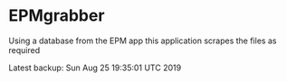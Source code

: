 # EPMgrabber
Using a database from the EPM app this application scrapes the files as required


Latest backup: Sun Aug 25 19:35:01 UTC 2019
